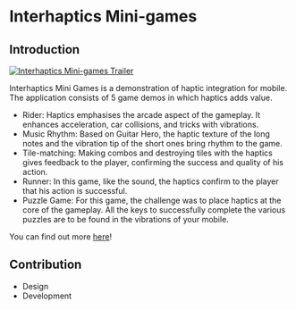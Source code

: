 # Interhaptics Mini-games

## Introduction

[![Interhaptics Mini-games Trailer](https://img.youtube.com/vi/wNEnJWR4GGY/0.jpg)](https://www.youtube.com/watch?v=wNEnJWR4GGY)

Interhaptics Mini Games is a demonstration of haptic integration for mobile. The application consists of 5 game demos in which haptics adds value.
- Rider: Haptics emphasises the arcade aspect of the gameplay. It enhances acceleration, car collisions, and tricks with vibrations.
- Music Rhythm: Based on Guitar Hero, the haptic texture of the long notes and the vibration tip of the short ones bring rhythm to the game.
- Tile-matching: Making combos and destroying tiles with the haptics gives feedback to the player, confirming the success and quality of his action. 
- Runner: In this game, like the sound, the haptics confirm to the player that his action is successful. 
- Puzzle Game: For this game, the challenge was to place haptics at the core of the gameplay. All the keys to successfully complete the various puzzles are to be found in the vibrations of your mobile.

You can find out more [here](https://www.wyvrn.com/interhaptics)!

## Contribution

- Design
- Development